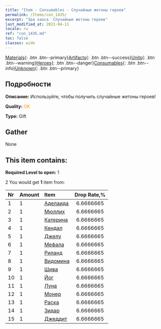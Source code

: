 ```yaml
---
title: "Item - Consumables - Случайные жетоны героев"
permalink: /Items/con_1435/
excerpt: "Эра хаоса  Случайные жетоны героев"
last_modified_at: 2021-04-11
locale: ru
ref: "con_1435.md"
toc: false
classes: wide
---
```

 [Materials](/ru/Items/){: .btn .btn--primary}[Artifacts](/ru/Items/Artifacts/){: .btn .btn--success}[Units](/ru/Items/Units/){: .btn .btn--warning}[Heroes](/ru/Items/Heroes/){: .btn .btn--danger}[Consumables](/ru/Items/Consumables/){: .btn .btn--info}[Unknown](/ru/Items/Unknown/){: .btn .btn--primary}

## Подробности
 **Описание:** Используйте, чтобы получить случайные жетоны героев!

 **Quality:** <span style="color: #FF8C00">OK</span>

 **Type:** Gift

## Gather

  None

## This item contains:

 **Required Level to open:** 1

 2 You would get **1** item  from:

  | Nr | Amount |     Item    | Drop Rate,% |
  |:---|:-------|:------------|:---------:|
  | 1 | 1 | [Аделаида](/ru/Items/her_359/) | 6.6666665 | 
  | 2 | 1 | [Мюллих](/ru/Items/her_360/) | 6.6666665 | 
  | 3 | 1 | [Катерина](/ru/Items/her_361/) | 6.6666665 | 
  | 4 | 1 | [Кендал](/ru/Items/her_363/) | 6.6666665 | 
  | 5 | 1 | [Джелу](/ru/Items/her_366/) | 6.6666665 | 
  | 6 | 1 | [Мефала](/ru/Items/her_367/) | 6.6666665 | 
  | 7 | 1 | [Риланд](/ru/Items/her_368/) | 6.6666665 | 
  | 8 | 1 | [Видомина](/ru/Items/her_372/) | 6.6666665 | 
  | 9 | 1 | [Шива](/ru/Items/her_376/) | 6.6666665 | 
  | 10 | 1 | [Йог](/ru/Items/her_377/) | 6.6666665 | 
  | 11 | 1 | [Луна](/ru/Items/her_378/) | 6.6666665 | 
  | 12 | 1 | [Монер](/ru/Items/her_379/) | 6.6666665 | 
  | 13 | 1 | [Раска](/ru/Items/her_384/) | 6.6666665 | 
  | 14 | 1 | [Зидар](/ru/Items/her_385/) | 6.6666665 | 
  | 15 | 1 | [Джеддит](/ru/Items/her_391/) | 6.6666665 | 
